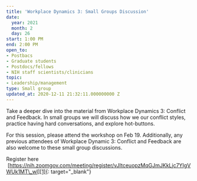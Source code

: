 ```yaml
---
title: 'Workplace Dynamics 3: Small Groups Discussion'
date:
  year: 2021
  month: 2
  day: 26
start: 1:00 PM
end: 2:00 PM
open_to:
- Postbacs
- Graduate students
- Postdocs/fellows
- NIH staff scientists/clinicians
topic:
- Leadership/management
type: Small group
updated_at: 2020-12-11 21:32:11.000000000 Z
---
```

Take a deeper dive into the material from Workplace Dynamics 3: Conflict
and Feedback. In small groups we will discuss how we our conflict
styles, practice having hard conversations, and explore hot-buttons.

For this session, please attend the workshop on Feb 19. Additionally,
any previous attendees of Workplace Dynamic 3: Conflict and Feedback are
also welcome to these small group discussions.

Register here
 [https://nih.zoomgov.com/meeting/register/vJItceuopzMqGJmJKkLjc7YIgVWUk1MT\_wI][1]{:
target="_blank"}

 



[1]: https://nih.zoomgov.com/meeting/register/vJItceuopzMqGJmJKkLjc7YIgVWUk1MT_wI

